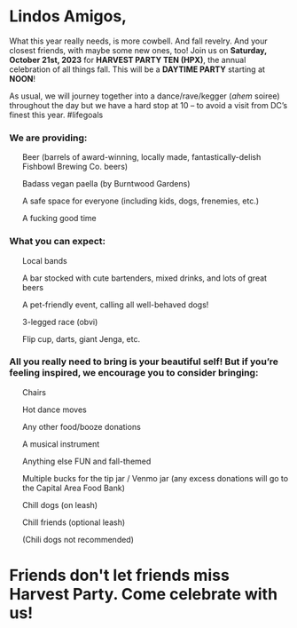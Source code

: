 # Lindos Amigos,

What this year really needs, is more cowbell. And fall revelry. And your closest friends, with maybe some new ones, too! Join us on **Saturday, October 21st, 2023** for **HARVEST PARTY TEN (HPX)**, the annual celebration of all things fall. This will be a **DAYTIME PARTY** starting at **NOON**!

As usual, we will journey together into a dance/rave/kegger (*ahem* soiree) throughout the day but we have a hard stop at 10 – to avoid a visit from DC’s finest this year. #lifegoals

### We are providing:
  <ul>Beer (barrels of award-winning, locally made, fantastically-delish Fishbowl Brewing Co. beers)</ul>
  <ul>Badass vegan paella (by Burntwood Gardens)</ul>
  <ul>A safe space for everyone (including kids, dogs, frenemies, etc.)</ul>
  <ul>A fucking good time</ul>

### What you can expect:
  <ul>Local bands</ul>
  <ul>A bar stocked with cute bartenders, mixed drinks, and lots of great beers</ul>
  <ul>A pet-friendly event, calling all well-behaved dogs!</ul>
  <ul>3-legged race (obvi)</ul>
  <ul>Flip cup, darts, giant Jenga, etc.</ul>

### All you really need to bring is your beautiful self! But if you’re feeling inspired, we encourage you to consider bringing:
  <ul>Chairs</ul>
  <ul>Hot dance moves</ul>
  <ul>Any other food/booze donations</ul>
  <ul>A musical instrument</ul>
  <ul>Anything else FUN and fall-themed</ul>
  <ul>Multiple bucks for the tip jar / Venmo jar (any excess donations will go to the Capital Area Food Bank)</ul>
  <ul>Chill dogs (on leash)</ul>
  <ul>Chill friends (optional leash)</ul>
  <ul>(Chili dogs not recommended)</ul>

# Friends don't let friends miss Harvest Party. Come celebrate with us!
